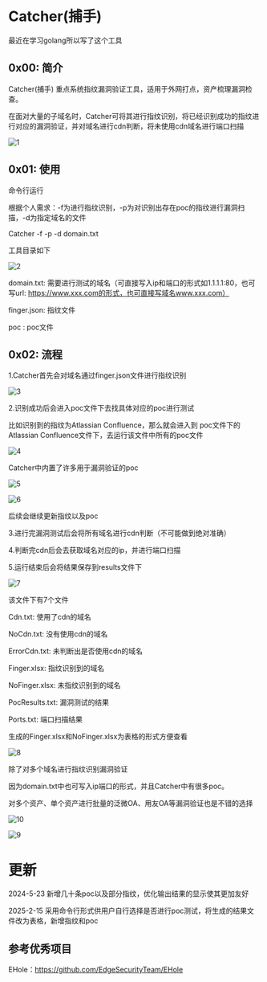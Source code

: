 # Catcher(捕手)

最近在学习golang所以写了这个工具

## 0x00: 简介

Catcher(捕手) 重点系统指纹漏洞验证工具，适用于外网打点，资产梳理漏洞检查。

在面对大量的子域名时，Catcher可将其进行指纹识别，将已经识别成功的指纹进行对应的漏洞验证，并对域名进行cdn判断，将未使用cdn域名进行端口扫描

![1](https://github.com/wudijun/Catcher/blob/master/image/1.png)



## 0x01: 使用

命令行运行

根据个人需求：-f为进行指纹识别，-p为对识别出存在poc的指纹进行漏洞扫描，-d为指定域名的文件

Catcher -f -p -d domain.txt

工具目录如下

![2](https://github.com/wudijun/Catcher/blob/master/image/2.png) 

domain.txt: 需要进行测试的域名（可直接写入ip和端口的形式如1.1.1.1:80，也可写url: https://www.xxx.com的形式，也可直接写域名www.xxx.com）

finger.json: 指纹文件

poc : poc文件



## 0x02: 流程

1.Catcher首先会对域名通过finger.json文件进行指纹识别

![3](https://github.com/wudijun/Catcher/blob/master/image/3.png)

2.识别成功后会进入poc文件下去找具体对应的poc进行测试

比如识别到的指纹为Atlassian Confluence，那么就会进入到 poc文件下的Atlassian Confluence文件下，去运行该文件中所有的poc文件

![4](https://github.com/wudijun/Catcher/blob/master/image/4.png) 

 Catcher中内置了许多用于漏洞验证的poc

![5](https://github.com/wudijun/Catcher/blob/master/image/5.png) 

![6](https://github.com/wudijun/Catcher/blob/master/image/6.png) 

后续会继续更新指纹以及poc

3.进行完漏洞测试后会将所有域名进行cdn判断（不可能做到绝对准确）

4.判断完cdn后会去获取域名对应的ip，并进行端口扫描

5.运行结束后会将结果保存到results文件下

![7](https://github.com/wudijun/Catcher/blob/master/image/7.png) 

该文件下有7个文件 

Cdn.txt: 使用了cdn的域名

NoCdn.txt: 没有使用cdn的域名

ErrorCdn.txt: 未判断出是否使用cdn的域名

Finger.xlsx: 指纹识别到的域名

NoFinger.xlsx: 未指纹识别到的域名

PocResults.txt: 漏洞测试的结果

Ports.txt: 端口扫描结果




生成的Finger.xlsx和NoFinger.xlsx为表格的形式方便查看

![8](https://github.com/wudijun/Catcher/blob/master/image/8.png)

除了对多个域名进行指纹识别漏洞验证

因为domain.txt中也可写入ip端口的形式，并且Catcher中有很多poc。

对多个资产、单个资产进行批量的泛微OA、用友OA等漏洞验证也是不错的选择

![10](https://github.com/wudijun/Catcher/blob/master/image/10.png) 

![9](https://github.com/wudijun/Catcher/blob/master/image/9.png) 

# 更新
2024-5-23
新增几十条poc以及部分指纹，优化输出结果的显示使其更加友好

2025-2-15
采用命令行形式供用户自行选择是否进行poc测试，将生成的结果文件改为表格，新增指纹和poc

## 参考优秀项目
EHole：https://github.com/EdgeSecurityTeam/EHole
